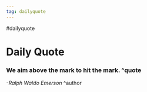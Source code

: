```yaml
---
tag: dailyquote
---
```


#dailyquote

# Daily Quote

### We aim above the mark to hit the mark. ^quote
*-Ralph Waldo Emerson* ^author
